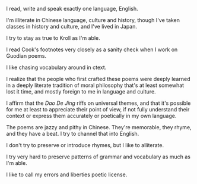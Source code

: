 I read, write and speak
exactly one language,
English.

I'm illiterate
in Chinese language,
culture
and history,
though I've taken classes
in history and culture,
and I've lived in Japan.

I try to stay
as true to Kroll
as I'm able.

I read Cook's footnotes
very closely
as a sanity check
when I work on Guodian poems.

I like chasing vocabulary around
in ctext.

I realize that
the people who first
crafted these poems
were deeply learned
in a deeply literate
tradition of moral philosophy
that's at least somewhat
lost it time,
and mostly foreign to me
in language and culture.

I affirm that
the _Dao De Jing_ riffs on
universal themes,
and that it's possible
for me at least to appreciate
their point of view,
if not fully understand
their context
or express them
accurately or poetically
in my own language.

The poems are jazzy and pithy
in Chinese.
They're memorable,
they rhyme,
and they have a beat.
I try to channel that
into English.

I don't try to
preserve or introduce rhymes,
but I like to alliterate.

I try very hard
to preserve patterns
of grammar and vocabulary
as much as I'm able.

I like to call
my errors and liberties
poetic license.
